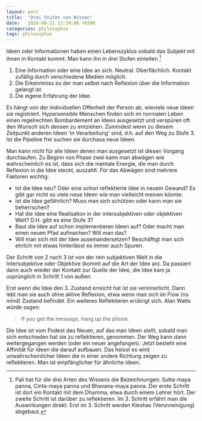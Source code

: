 ```yaml
---
layout: post
title:  "Drei Stufen von Wissen"
date:   2020-08-21 13:39:00 +0200
categories: philosophie
tags: philosophie
---
```


Ideen oder Informationen haben einen Lebenszyklus sobald das Subjekt mit ihnen in Kontakt kommt. Man kann ihn in drei Stufen einteilen [^1]

[^1]: Pali hat für die drei Arten des Wissens die Bezeichnungen: Sutta-maya panna, Cinta-maya panna und Bhavana-maya panna.  Der erste Schritt ist dort ein Kontakt mit dem Dhamma, etwa durch einem Lehrer hört. Der zweite Schritt ist darüber zu reflektieren. Im 3. Schritt erfährt man die Auswirkungen direkt. Erst im 3. Schritt werden Kleshas (Verunreinigung) abgebaut.


1. Eine Information oder eine Idee an sich. Neutral. Oberflächlich. Kontakt zufällig durch verschiedene Medien möglich. 
2. Die Erkenntniss zu der man selbst nach Reflexion über die Information gelangt ist.
3. Die eigene Erfahrung der Idee.

Es hängt von der individuellen Offenheit der Person ab, wieviele neue Ideen sie registriert. Hypersensible Menschen finden sich im normalen Leben einen regelrechten Bombardement an Ideen ausgesetzt und verspüren oft den Wunsch sich dessen zu entziehen. Zumindest wenn zu diesem Zeitpunkt anderen Ideen 'in Verarbeitung' sind, d.h. auf den Weg zu Stufe 3. Ist die Pipeline frei suchen sie durchaus neue Ideen.

Man kann nicht für alle Ideen denen man ausgesetzt ist diesen Vorgang durchlaufen. Zu Beginn von Phase zwei kann man abwägen wie wahrscheinlich es ist, dass sich die mentale Energie, die man durch Reflexion in die Idee steckt, auszahlt. Für das Abwägen sind mehrere Faktoren wichtig:
 - Ist die Idee neu? Oder eine schon reflektierte Idee in neuem Gewand? Es gibt gar nicht so viele neue Ideen wie man vielleicht meinen könnte.
 - Ist die Idee gefährlich? Muss man sich schützen oder kann man sie beherrschen?
 - Hat die Idee eine Realisation in der intersubjektiven oder objektiven Welt? D.H. gibt es eine Stufe 3?
 - Baut die Idee auf schon implementieren Ideen auf? Oder macht man einen neuen Pfad aufmachen? Will man das?
 - Will man sich mit der Idee auseinandersetzen? Beschäftigt man sich ehrlich mit etwas hinterlässt es immer auch Spuren.

Der Schritt von 2 nach 3 ist von der rein subjektiven Welt in die Intersubjektive oder Objektive (kommt auf die Art der Idee an). Da passiert dann auch wieder der Kontakt zur Quelle der Idee, die Idee kam ja usprünglich in Schritt 1 von außen.

Erst wenn die Idee den 3. Zustand erreicht hat ist sie verinnerlicht. Dann lebt man sie auch ohne aktive Reflexion, etwa wenn man sich im Flow (no mind) Zustand befindet. Ein weiteres Reflektieren erübrigt sich. Alan Watts würde sagen:
 > If you get the message, hang up the phone.

Die Idee ist vom Podest des Neuen, auf das man Ideen stellt, sobald man sich entschieden hat sie zu reflektieren, genommen. Der Weg kann dann weitergegangen werden (oder ein neuer angefangen). Jetzt besteht eine Affinität für Ideen die darauf aufbauen. Das heisst es wird unwahrscheinlicher Ideen die in einer andere Richtung zeigen zu reflektieren. Man ist empfänglicher für ähnliche Ideen. 

